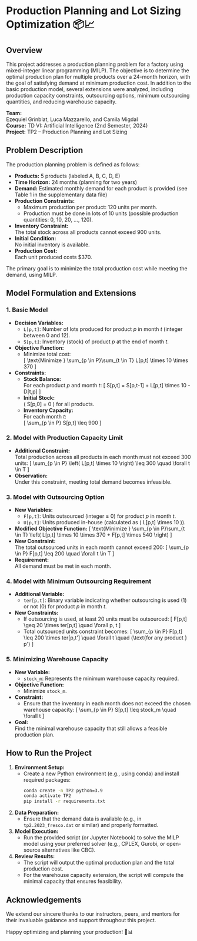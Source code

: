 # Production Planning and Lot Sizing Optimization 📦📈

## Overview
This project addresses a production planning problem for a factory using mixed-integer linear programming (MILP). The objective is to determine the optimal production plan for multiple products over a 24-month horizon, with the goal of satisfying demand at minimum production cost. In addition to the basic production model, several extensions were analyzed, including production capacity constraints, outsourcing options, minimum outsourcing quantities, and reducing warehouse capacity.

**Team:**  
Ezequiel Grinblat, Luca Mazzarello, and Camila Migdal  
**Course:** TD VI: Artificial Intelligence (2nd Semester, 2024)  
**Project:** TP2 – Production Planning and Lot Sizing

## Problem Description
The production planning problem is defined as follows:
- **Products:** 5 products (labeled A, B, C, D, E)
- **Time Horizon:** 24 months (planning for two years)
- **Demand:** Estimated monthly demand for each product is provided (see Table 1 in the supplementary data file)
- **Production Constraints:**
  - Maximum production per product: 120 units per month.
  - Production must be done in lots of 10 units (possible production quantities: 0, 10, 20, …, 120).
- **Inventory Constraint:**  
  The total stock across all products cannot exceed 900 units.
- **Initial Condition:**  
  No initial inventory is available.
- **Production Cost:**  
  Each unit produced costs $370.

The primary goal is to minimize the total production cost while meeting the demand, using MILP.

## Model Formulation and Extensions
### 1. Basic Model
- **Decision Variables:**
  - `L[p,t]`: Number of lots produced for product *p* in month *t* (integer between 0 and 12).
  - `S[p,t]`: Inventory (stock) of product *p* at the end of month *t*.
- **Objective Function:**
  - Minimize total cost:  
    \[
    \text{Minimize } \sum_{p \in P}\sum_{t \in T} L[p,t] \times 10 \times 370
    \]
- **Constraints:**
  - **Stock Balance:**  
    For each product *p* and month *t*:
    \[
    S[p,t] = S[p,t-1] + L[p,t] \times 10 - D[t,p]
    \]
  - **Initial Stock:**  
    \( S[p,0] = 0 \) for all products.
  - **Inventory Capacity:**  
    For each month *t*:  
    \[
    \sum_{p \in P} S[p,t] \leq 900
    \]

### 2. Model with Production Capacity Limit
- **Additional Constraint:**  
  Total production across all products in each month must not exceed 300 units:
  \[
  \sum_{p \in P} \left( L[p,t] \times 10 \right) \leq 300 \quad \forall t \in T
  \]
- **Observation:**  
  Under this constraint, meeting total demand becomes infeasible.

### 3. Model with Outsourcing Option
- **New Variables:**
  - `F[p,t]`: Units outsourced (integer ≥ 0) for product *p* in month *t*.
  - `U[p,t]`: Units produced in-house (calculated as \( L[p,t] \times 10 \)).
- **Modified Objective Function:**
  \[
  \text{Minimize } \sum_{p \in P}\sum_{t \in T} \left( L[p,t] \times 10 \times 370 + F[p,t] \times 540 \right)
  \]
- **New Constraint:**  
  The total outsourced units in each month cannot exceed 200:
  \[
  \sum_{p \in P} F[p,t] \leq 200 \quad \forall t \in T
  \]
- **Requirement:**  
  All demand must be met in each month.

### 4. Model with Minimum Outsourcing Requirement
- **Additional Variable:**  
  - `ter[p,t]`: Binary variable indicating whether outsourcing is used (1) or not (0) for product *p* in month *t*.
- **New Constraints:**
  - If outsourcing is used, at least 20 units must be outsourced:
    \[
    F[p,t] \geq 20 \times ter[p,t] \quad \forall p, t
    \]
  - Total outsourced units constraint becomes:
    \[
    \sum_{p \in P} F[p,t] \leq 200 \times ter[p,t'] \quad \forall t \quad (\text{for any product } p')
    \]
  
### 5. Minimizing Warehouse Capacity
- **New Variable:**  
  - `stock_m`: Represents the minimum warehouse capacity required.
- **Objective Function:**  
  - Minimize `stock_m`.
- **Constraint:**  
  - Ensure that the inventory in each month does not exceed the chosen warehouse capacity:
    \[
    \sum_{p \in P} S[p,t] \leq stock_m \quad \forall t
    \]
- **Goal:**  
  Find the minimal warehouse capacity that still allows a feasible production plan.

## How to Run the Project
1. **Environment Setup:**
   - Create a new Python environment (e.g., using conda) and install required packages:
     ```bash
     conda create -n TP2 python=3.9
     conda activate TP2
     pip install -r requirements.txt
     ```
2. **Data Preparation:**
   - Ensure that the demand data is available (e.g., in `tp2.2023_fresco.dat` or similar) and properly formatted.
3. **Model Execution:**
   - Run the provided script (or Jupyter Notebook) to solve the MILP model using your preferred solver (e.g., CPLEX, Gurobi, or open-source alternatives like CBC).
4. **Review Results:**
   - The script will output the optimal production plan and the total production cost.
   - For the warehouse capacity extension, the script will compute the minimal capacity that ensures feasibility.

## Acknowledgements
We extend our sincere thanks to our instructors, peers, and mentors for their invaluable guidance and support throughout this project.

Happy optimizing and planning your production! 🚀📊
